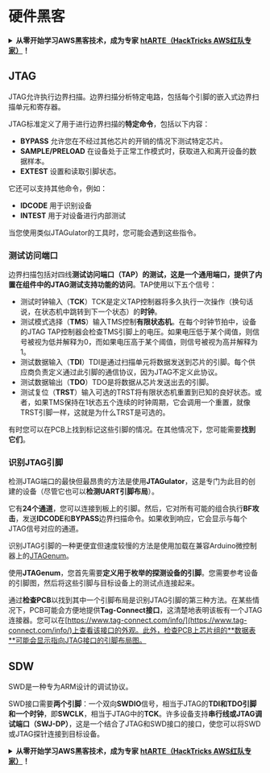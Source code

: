 # 硬件黑客

<details>

<summary><strong>从零开始学习AWS黑客技术，成为专家</strong> <a href="https://training.hacktricks.xyz/courses/arte"><strong>htARTE（HackTricks AWS红队专家）</strong></a><strong>！</strong></summary>

支持HackTricks的其他方式：

* 如果您想看到您的**公司在HackTricks中做广告**或**下载PDF格式的HackTricks**，请查看[**订阅计划**](https://github.com/sponsors/carlospolop)!
* 获取[**官方PEASS和HackTricks周边产品**](https://peass.creator-spring.com)
* 探索[**PEASS家族**](https://opensea.io/collection/the-peass-family)，我们的独家[**NFTs**](https://opensea.io/collection/the-peass-family)
* **加入** 💬 [**Discord群**](https://discord.gg/hRep4RUj7f) 或 [**电报群**](https://t.me/peass) 或在**Twitter**上关注我们 🐦 [**@carlospolopm**](https://twitter.com/hacktricks\_live)**。**
* 通过向[**HackTricks**](https://github.com/carlospolop/hacktricks)和[**HackTricks Cloud**](https://github.com/carlospolop/hacktricks-cloud) github仓库提交PR来分享您的黑客技巧。

</details>

## JTAG

JTAG允许执行边界扫描。边界扫描分析特定电路，包括每个引脚的嵌入式边界扫描单元和寄存器。

JTAG标准定义了用于进行边界扫描的**特定命令**，包括以下内容：

* **BYPASS** 允许您在不经过其他芯片的开销的情况下测试特定芯片。
* **SAMPLE/PRELOAD** 在设备处于正常工作模式时，获取进入和离开设备的数据样本。
* **EXTEST** 设置和读取引脚状态。

它还可以支持其他命令，例如：

* **IDCODE** 用于识别设备
* **INTEST** 用于对设备进行内部测试

当您使用类似JTAGulator的工具时，您可能会遇到这些指令。

### 测试访问端口

边界扫描包括对四线**测试访问端口（TAP）**的测试，这是一个通用端口，提供了内置在组件中的JTAG测试支持功能的**访问**。TAP使用以下五个信号：

* 测试时钟输入（**TCK**）TCK是定义TAP控制器将多久执行一次操作（换句话说，在状态机中跳转到下一个状态）的**时钟**。
* 测试模式选择（**TMS**）输入TMS控制**有限状态机**。在每个时钟节拍中，设备的JTAG TAP控制器会检查TMS引脚上的电压。如果电压低于某个阈值，则信号被视为低并解释为0，而如果电压高于某个阈值，则信号被视为高并解释为1。
* 测试数据输入（**TDI**）TDI是通过扫描单元将数据发送到芯片的引脚。每个供应商负责定义通过此引脚的通信协议，因为JTAG不定义此协议。
* 测试数据输出（**TDO**）TDO是将数据从芯片发送出去的引脚。
* 测试复位（**TRST**）输入可选的TRST将有限状态机重置到已知的良好状态。或者，如果TMS保持在1状态五个连续的时钟周期，它会调用一个重置，就像TRST引脚一样，这就是为什么TRST是可选的。

有时您可以在PCB上找到标记这些引脚的情况。在其他情况下，您可能需要**找到它们**。

### 识别JTAG引脚

检测JTAG端口的最快但最昂贵的方法是使用**JTAGulator**，这是专门为此目的创建的设备（尽管它也可以**检测UART引脚布局**）。

它有**24个通道**，您可以连接到板上的引脚。然后，它对所有可能的组合执行**BF攻击**，发送**IDCODE**和**BYPASS**边界扫描命令。如果收到响应，它会显示与每个JTAG信号对应的通道。

识别JTAG引脚的一种更便宜但速度较慢的方法是使用加载在兼容Arduino微控制器上的[JTAGenum](https://github.com/cyphunk/JTAGenum/)。

使用**JTAGenum**，您首先需要**定义用于枚举的探测设备的引脚**。您需要参考设备的引脚图，然后将这些引脚与目标设备上的测试点连接起来。

通过**检查PCB**以找到其中一个引脚布局是识别JTAG引脚的第三种方法。在某些情况下，PCB可能会方便地提供**Tag-Connect接口**，这清楚地表明该板有一个JTAG连接器。您可以在[https://www.tag-connect.com/info/](https://www.tag-connect.com/info/)上查看该接口的外观。此外，检查PCB上芯片组的**数据表**可能会显示指向JTAG接口的引脚布局图。 

## SDW

SWD是一种专为ARM设计的调试协议。

SWD接口需要**两个引脚**：一个双向**SWDIO**信号，相当于JTAG的**TDI和TDO引脚和一个时钟**，即**SWCLK**，相当于JTAG中的**TCK**。许多设备支持**串行线或JTAG调试端口（SWJ-DP）**，这是一个结合了JTAG和SWD接口的接口，使您可以将SWD或JTAG探针连接到目标设备。 

<details>

<summary><strong>从零开始学习AWS黑客技术，成为专家</strong> <a href="https://training.hacktricks.xyz/courses/arte"><strong>htARTE（HackTricks AWS红队专家）</strong></a><strong>！</strong></summary>

支持HackTricks的其他方式：

* 如果您想看到您的**公司在HackTricks中做广告**或**下载PDF格式的HackTricks**，请查看[**订阅计划**](https://github.com/sponsors/carlospolop)!
* 获取[**官方PEASS和HackTricks周边产品**](https://peass.creator-spring.com)
* 探索[**PEASS家族**](https://opensea.io/collection/the-peass-family)，我们的独家[**NFTs**](https://opensea.io/collection/the-peass-family)
* **加入** 💬 [**Discord群**](https://discord.gg/hRep4RUj7f) 或 [**电报群**](https://t.me/peass) 或在**Twitter**上关注我们 🐦 [**@carlospolopm**](https://twitter.com/hacktricks\_live)**。**
* 通过向[**HackTricks**](https://github.com/carlospolop/hacktricks)和[**HackTricks Cloud**](https://github.com/carlospolop/hacktricks-cloud) github仓库提交PR来分享您的黑客技巧。

</details>
